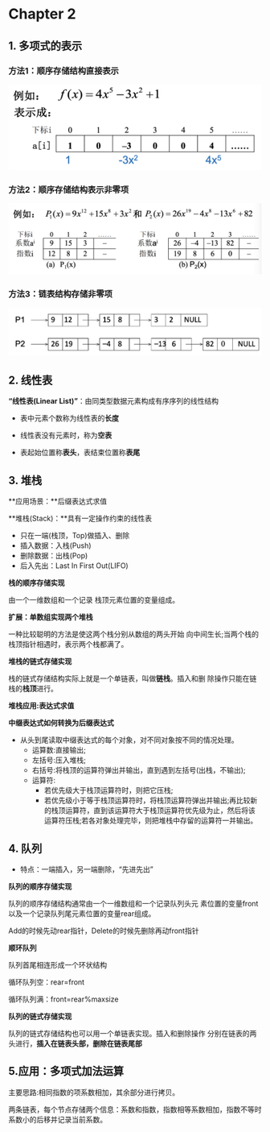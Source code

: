 # Chapter 2

## 1. 多项式的表示

### 方法1：顺序存储结构直接表示

<img src="Chapter 2.assets/截屏2020-07-20 下午8.09.08.png" alt="截屏2020-07-20 下午8.09.08" style="zoom:50%;" />

### 方法2：顺序存储结构表示非零项

<img src="Chapter 2.assets/截屏2020-07-20 下午8.10.14.png" alt="截屏2020-07-20 下午8.10.14" style="zoom:50%;" />

### 方法3：链表结构存储非零项

<img src="Chapter 2.assets/截屏2020-07-20 下午8.10.55.png" alt="截屏2020-07-20 下午8.10.55" style="zoom:50%;" />

## 2. 线性表

**“线性表(Linear List)”**：由同类型数据元素构成有序序列的线性结构

- 表中元素个数称为线性表的**长度**

- 线性表没有元素时，称为**空表**

- 表起始位置称**表头**，表结束位置称**表尾**

## 3. 堆栈

**应用场景：**后缀表达式求值

**堆栈(Stack)：**具有一定操作约束的线性表

- 只在一端(栈顶，Top)做插入、删除
- 插入数据：入栈(Push)
- 删除数据：出栈(Pop)
- 后入先出：Last In First Out(LIFO)

**栈的顺序存储实现**

由一个一维数组和一个记录 栈顶元素位置的变量组成。

**扩展：单数组实现两个堆栈**

一种比较聪明的方法是使这两个栈分别从数组的两头开始 向中间生长;当两个栈的栈顶指针相遇时，表示两个栈都满了。

**堆栈的链式存储实现**

栈的链式存储结构实际上就是一个单链表，叫做**链栈**。插入和删 除操作只能在链栈的**栈顶**进行。

**堆栈应用:表达式求值**

**中缀表达式如何转换为后缀表达式**

- 从头到尾读取中缀表达式的每个对象，对不同对象按不同的情况处理。
  - 运算数:直接输出;
  - 左括号:压入堆栈;
  - 右括号:将栈顶的运算符弹出并输出，直到遇到左括号(出栈，不输出); 
  - 运算符:
    - 若优先级大于栈顶运算符时，则把它压栈;
    - 若优先级小于等于栈顶运算符时，将栈顶运算符弹出并输出;再比较新的栈顶运算符，直到该运算符大于栈顶运算符优先级为止，然后将该运算符压栈;若各对象处理完毕，则把堆栈中存留的运算符一并输出。

## 4. 队列

- 特点：一端插入，另一端删除，“先进先出”

**队列的顺序存储实现**

队列的顺序存储结构通常由一个一维数组和一个记录队列头元 素位置的变量front以及一个记录队列尾元素位置的变量rear组成。

Add的时候先动rear指针，Delete的时候先删除再动front指针

**顺环队列**

队列首尾相连形成一个环状结构

循环队列空：rear=front

循环队列满：front=rear%maxsize

**队列的链式存储实现**

队列的链式存储结构也可以用一个单链表实现。插入和删除操作 分别在链表的两头进行，**插入在链表头部，删除在链表尾部**

## 5.应用：多项式加法运算

主要思路:相同指数的项系数相加，其余部分进行拷贝。

两条链表，每个节点存储两个信息：系数和指数，指数相等系数相加，指数不等时系数小的后移并记录当前系数。